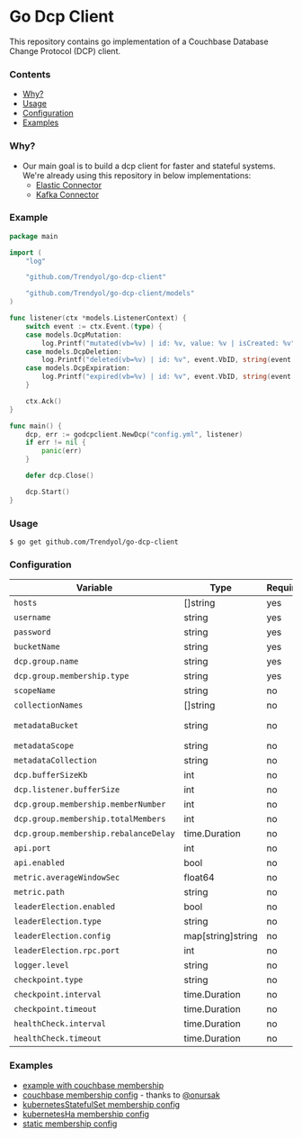 # Go Dcp Client

This repository contains go implementation of a Couchbase Database Change Protocol (DCP) client.

### Contents

* [Why?](#why)
* [Usage](#usage)
* [Configuration](#configuration)
* [Examples](#examples)

### Why?

+ Our main goal is to build a dcp client for faster and stateful systems. We're already using this repository in below
  implementations:
    + [Elastic Connector](https://github.com/Trendyol/go-elasticsearch-connect-couchbase)
    + [Kafka Connector](https://github.com/Trendyol/go-kafka-connect-couchbase)

### Example

```go
package main

import (
	"log"

	"github.com/Trendyol/go-dcp-client"

	"github.com/Trendyol/go-dcp-client/models"
)

func listener(ctx *models.ListenerContext) {
	switch event := ctx.Event.(type) {
	case models.DcpMutation:
		log.Printf("mutated(vb=%v) | id: %v, value: %v | isCreated: %v", event.VbID, string(event.Key), string(event.Value), event.IsCreated())
	case models.DcpDeletion:
		log.Printf("deleted(vb=%v) | id: %v", event.VbID, string(event.Key))
	case models.DcpExpiration:
		log.Printf("expired(vb=%v) | id: %v", event.VbID, string(event.Key))
	}

	ctx.Ack()
}

func main() {
	dcp, err := godcpclient.NewDcp("config.yml", listener)
	if err != nil {
		panic(err)
	}

	defer dcp.Close()

	dcp.Start()
}
```

### Usage

```
$ go get github.com/Trendyol/go-dcp-client

```

### Configuration

| Variable                              | Type              | Required    | Default               |
|---------------------------------------|-------------------|-------------|-----------------------|
| `hosts`                               | []string          | yes         |                       |
| `username`                            | string            | yes         |                       |
| `password`                            | string            | yes         |                       |
| `bucketName`                          | string            | yes         |                       |
| `dcp.group.name`                      | string            | yes         |                       |
| `dcp.group.membership.type`           | string            | yes         |                       |
| `scopeName`                           | string            | no          | _default              |
| `collectionNames`                     | []string          | no          | _default              |
| `metadataBucket`                      | string            | no          | *same with bucketName |
| `metadataScope`                       | string            | no          | _default              |
| `metadataCollection`                  | string            | no          | _default              |
| `dcp.bufferSizeKb`                    | int               | no          | 16384                 |
| `dcp.listener.bufferSize`             | int               | no          | 1                     |
| `dcp.group.membership.memberNumber`   | int               | no          | *not set              |
| `dcp.group.membership.totalMembers`   | int               | no          | *not set              |
| `dcp.group.membership.rebalanceDelay` | time.Duration     | no          | 20s                   |
| `api.port`                            | int               | no          | 8080                  |
| `api.enabled`                         | bool              | no          | true                  |
| `metric.averageWindowSec`             | float64           | no          | 10.0                  |
| `metric.path`                         | string            | no          | /metrics              |
| `leaderElection.enabled`              | bool              | no          | false                 |
| `leaderElection.type`                 | string            | no          | *not set              |
| `leaderElection.config`               | map[string]string | no          | *not set              |
| `leaderElection.rpc.port`             | int               | no          | 8081                  |
| `logger.level`                        | string            | no          | info                  |
| `checkpoint.type`                     | string            | no          | auto                  |
| `checkpoint.interval`                 | time.Duration     | no          | 10s                   |
| `checkpoint.timeout`                  | time.Duration     | no          | 5s                    |
| `healthCheck.interval`                | time.Duration     | no          | 10s                   |
| `healthCheck.timeout`                 | time.Duration     | no          | 5s                    |

### Examples

- [example with couchbase membership](example/main.go)
- [couchbase membership config](example/config.yml) - thanks to [@onursak](https://github.com/onursak)
- [kubernetesStatefulSet membership config](example/config_k8s_stateful_set.yml)
- [kubernetesHa membership config](example/config_k8s_leader_election.yml)
- [static membership config](example/config_static.yml)
